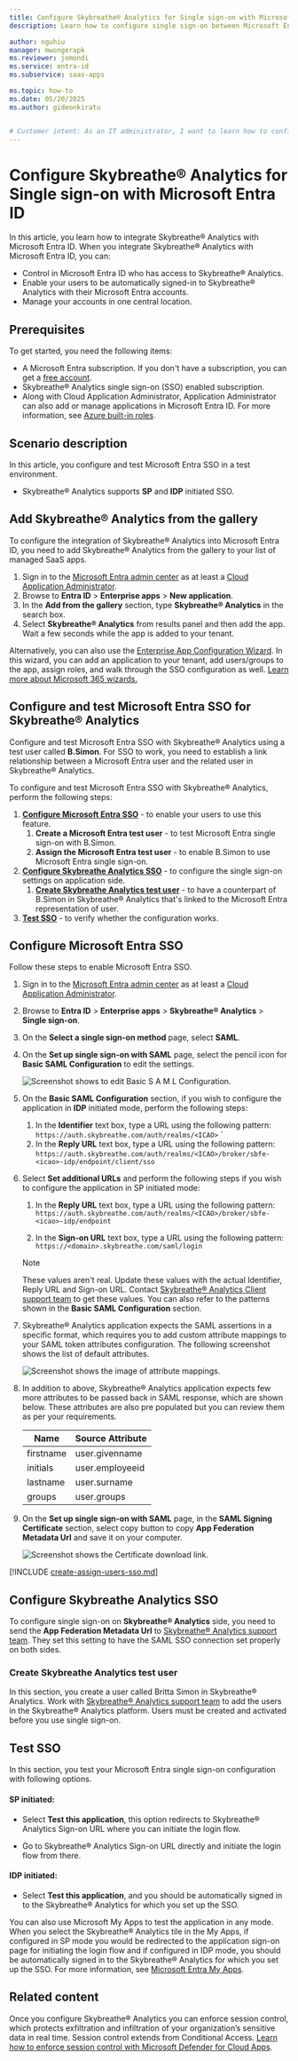 ```yaml
---
title: Configure Skybreathe® Analytics for Single sign-on with Microsoft Entra ID
description: Learn how to configure single sign-on between Microsoft Entra ID and Skybreathe® Analytics.

author: nguhiu
manager: mwongerapk
ms.reviewer: jomondi
ms.service: entra-id
ms.subservice: saas-apps

ms.topic: how-to
ms.date: 05/20/2025
ms.author: gideonkiratu


# Customer intent: As an IT administrator, I want to learn how to configure single sign-on between Microsoft Entra ID and SkybreatheÂ® Analytics so that I can control who has access to SkybreatheÂ® Analytics, enable automatic sign-in with Microsoft Entra accounts, and manage my accounts in one central location.
---
```


# Configure Skybreathe® Analytics for Single sign-on with Microsoft Entra ID

In this article,  you learn how to integrate Skybreathe® Analytics with Microsoft Entra ID. When you integrate Skybreathe® Analytics with Microsoft Entra ID, you can:

* Control in Microsoft Entra ID who has access to Skybreathe® Analytics.
* Enable your users to be automatically signed-in to Skybreathe® Analytics with their Microsoft Entra accounts.
* Manage your accounts in one central location.

## Prerequisites

To get started, you need the following items:

* A Microsoft Entra subscription. If you don't have a subscription, you can get a [free account](https://azure.microsoft.com/free/).
* Skybreathe® Analytics single sign-on (SSO) enabled subscription.
* Along with Cloud Application Administrator, Application Administrator can also add or manage applications in Microsoft Entra ID.
For more information, see [Azure built-in roles](~/identity/role-based-access-control/permissions-reference.md).

## Scenario description

In this article,  you configure and test Microsoft Entra SSO in a test environment.

* Skybreathe® Analytics supports **SP** and **IDP** initiated SSO.

## Add Skybreathe® Analytics from the gallery

To configure the integration of Skybreathe® Analytics into Microsoft Entra ID, you need to add Skybreathe® Analytics from the gallery to your list of managed SaaS apps.

1. Sign in to the [Microsoft Entra admin center](https://entra.microsoft.com) as at least a [Cloud Application Administrator](~/identity/role-based-access-control/permissions-reference.md#cloud-application-administrator).
1. Browse to **Entra ID** > **Enterprise apps** > **New application**.
1. In the **Add from the gallery** section, type **Skybreathe® Analytics** in the search box.
1. Select **Skybreathe® Analytics** from results panel and then add the app. Wait a few seconds while the app is added to your tenant.

 Alternatively, you can also use the [Enterprise App Configuration Wizard](https://portal.office.com/AdminPortal/home?Q=Docs#/azureadappintegration). In this wizard, you can add an application to your tenant, add users/groups to the app, assign roles, and walk through the SSO configuration as well. [Learn more about Microsoft 365 wizards.](/microsoft-365/admin/misc/azure-ad-setup-guides)

<a name='configure-and-test-azure-ad-sso-for-skybreathe-analytics'></a>

## Configure and test Microsoft Entra SSO for Skybreathe® Analytics

Configure and test Microsoft Entra SSO with Skybreathe® Analytics using a test user called **B.Simon**. For SSO to work, you need to establish a link relationship between a Microsoft Entra user and the related user in Skybreathe® Analytics.

To configure and test Microsoft Entra SSO with Skybreathe® Analytics, perform the following steps:

1. **[Configure Microsoft Entra SSO](#configure-azure-ad-sso)** - to enable your users to use this feature.
   1. **Create a Microsoft Entra test user** - to test Microsoft Entra single sign-on with B.Simon.
   1. **Assign the Microsoft Entra test user** - to enable B.Simon to use Microsoft Entra single sign-on.
1. **[Configure Skybreathe Analytics SSO](#configure-skybreathe-analytics-sso)** - to configure the single sign-on settings on application side.
   1. **[Create Skybreathe Analytics test user](#create-skybreathe-analytics-test-user)** - to have a counterpart of B.Simon in Skybreathe® Analytics that's linked to the Microsoft Entra representation of user.
1. **[Test SSO](#test-sso)** - to verify whether the configuration works.

<a name='configure-azure-ad-sso'></a>

## Configure Microsoft Entra SSO

Follow these steps to enable Microsoft Entra SSO.

1. Sign in to the [Microsoft Entra admin center](https://entra.microsoft.com) as at least a [Cloud Application Administrator](~/identity/role-based-access-control/permissions-reference.md#cloud-application-administrator).
1. Browse to **Entra ID** > **Enterprise apps** > **Skybreathe® Analytics** > **Single sign-on**.
1. On the **Select a single sign-on method** page, select **SAML**.
1. On the **Set up single sign-on with SAML** page, select the pencil icon for **Basic SAML Configuration** to edit the settings.

   ![Screenshot shows to edit Basic S A M L Configuration.](common/edit-urls.png "Basic Configuration")

1. On the **Basic SAML Configuration** section, if you wish to configure the application in **IDP** initiated mode, perform the following steps:

   1. In the **Identifier** text box, type a URL using the following pattern: 
   `https://auth.skybreathe.com/auth/realms/<ICAO>`
`
   1. In the **Reply URL** text box, type a URL using the following pattern: 
   `https://auth.skybreathe.com/auth/realms/<ICAO>/broker/sbfe-<icao>-idp/endpoint/client/sso`

1. Select **Set additional URLs** and perform the following steps if you wish to configure the application in SP initiated mode:

   1. In the **Reply URL** text box, type a URL using the following pattern: 
   `https://auth.skybreathe.com/auth/realms/<ICAO>/broker/sbfe-<icao>-idp/endpoint`

   1. In the **Sign-on URL** text box, type a URL using the following pattern: 
   `https://<domain>.skybreathe.com/saml/login`
   
   > [!NOTE]
   > These values aren't real. Update these values with the actual Identifier, Reply URL and Sign-on URL. Contact [Skybreathe® Analytics Client support team](mailto:support@openairlines.com) to get these values. You can also refer to the patterns shown in the **Basic SAML Configuration** section.

1. Skybreathe® Analytics application expects the SAML assertions in a specific format, which requires you to add custom attribute mappings to your SAML token attributes configuration. The following screenshot shows the list of default attributes.

   ![Screenshot shows the image of attribute mappings.](common/default-attributes.png "Attributes")

1. In addition to above, Skybreathe® Analytics application expects few more attributes to be passed back in SAML response, which are shown below. These attributes are also pre populated but you can review them as per your requirements.

   | Name | Source Attribute|
   | ------------ | --------- |
   | firstname | user.givenname |
   | initials | user.employeeid |
   | lastname | user.surname |
   | groups | user.groups |

1. On the **Set up single sign-on with SAML** page, in the **SAML Signing Certificate** section, select copy button to copy **App Federation Metadata Url** and save it on your computer.

	![Screenshot shows the Certificate download link.](common/copy-metadataurl.png "Certificate")

<a name='create-an-azure-ad-test-user'></a>

[!INCLUDE [create-assign-users-sso.md](~/identity/saas-apps/includes/create-assign-users-sso.md)]

## Configure Skybreathe Analytics SSO

To configure single sign-on on **Skybreathe® Analytics** side, you need to send the **App Federation Metadata Url** to [Skybreathe® Analytics support team](mailto:support@openairlines.com). They set this setting to have the SAML SSO connection set properly on both sides.

### Create Skybreathe Analytics test user

In this section, you create a user called Britta Simon in Skybreathe® Analytics. Work with [Skybreathe® Analytics support team](mailto:support@openairlines.com) to add the users in the Skybreathe® Analytics platform. Users must be created and activated before you use single sign-on.

## Test SSO 

In this section, you test your Microsoft Entra single sign-on configuration with following options. 

#### SP initiated:

* Select **Test this application**, this option redirects to Skybreathe® Analytics Sign-on URL where you can initiate the login flow.  

* Go to Skybreathe® Analytics Sign-on URL directly and initiate the login flow from there.

#### IDP initiated:

* Select **Test this application**, and you should be automatically signed in to the Skybreathe® Analytics for which you set up the SSO. 

You can also use Microsoft My Apps to test the application in any mode. When you select the Skybreathe® Analytics tile in the My Apps, if configured in SP mode you would be redirected to the application sign-on page for initiating the login flow and if configured in IDP mode, you should be automatically signed in to the Skybreathe® Analytics for which you set up the SSO. For more information, see [Microsoft Entra My Apps](/azure/active-directory/manage-apps/end-user-experiences#azure-ad-my-apps).

## Related content

Once you configure Skybreathe® Analytics you can enforce session control, which protects exfiltration and infiltration of your organization’s sensitive data in real time. Session control extends from Conditional Access. [Learn how to enforce session control with Microsoft Defender for Cloud Apps](/cloud-app-security/proxy-deployment-any-app).
